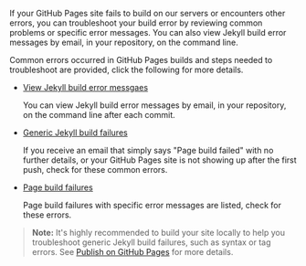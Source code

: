 If your GitHub Pages site fails to build on our servers or encounters other errors, you can troubleshoot your build error by reviewing common problems or specific error messages. You can also view Jekyll build error messages by email, in your repository, on the command line.

Common errors occurred in GitHub Pages builds and steps needed to troubleshoot are provided, click the following for more details.

- [View Jekyll build error messgaes](view_error_messages.md)

  You can view Jekyll build error messages by email, in your repository, on the command line after each commit.

- [Generic Jekyll build failures](generic_build_failures.md)

  If you receive an email that simply says "Page build failed" with no further details, or your GitHub Pages site is not showing up after the first push, check for these common errors.

- [Page build failures](page_build_failures.md)

  Page build failures with specific error messages are listed, check for these errors.

> **Note:**  It's highly recommended to build your site locally to help you troubleshoot generic Jekyll build failures, such as syntax or tag errors.  See [Publish on GitHub Pages](publish_on_github_pages) for more details.

